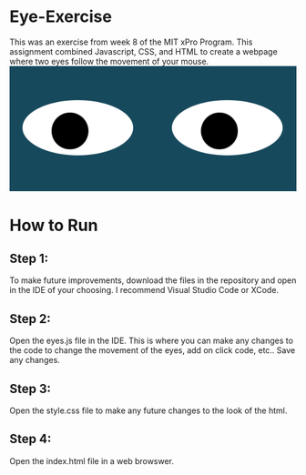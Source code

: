# Eye-Exercise

This was an exercise from week 8 of the MIT xPro Program. This assignment combined Javascript, CSS, and HTML to create a webpage where two eyes follow the movement of your mouse.
<img src="eyes.png">



# How to Run

## Step 1:
To make future improvements, download the files in the repository and open in the IDE of your choosing. I recommend Visual Studio Code or XCode.

## Step 2: 
Open the eyes.js file in the IDE. This is where you can make any changes to the code to change the movement of the eyes, add on click code, etc.. Save any changes. 

## Step 3:
Open the style.css file to make any future changes to the look of the html.

## Step 4: 
Open the index.html file in a web browswer. 

